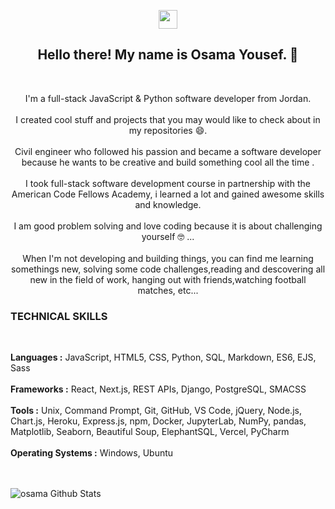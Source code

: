 <p align='center'>
<a href="https://www.linkedin.com/in/osamayousef95/"><img height="30" src="https://github.com/stephenajulu/WaylonWalker/blob/main/icon/linkedin.png?raw=true"></a>
</p>

<h2 align="center">Hello there! My name is Osama Yousef. 👋</h2><br>
<p align="center">I'm a full-stack JavaScript & Python software developer from Jordan.<br><br>
I created cool stuff and projects that you may would like to check about in my repositories 😄.<br><br>
Civil engineer who followed his passion and became a software developer because he wants to be creative and build something cool all the time .<br><br>
I took full-stack software development course in partnership with the American Code Fellows Academy, i learned a lot and gained awesome skills and knowledge.<br><br>
I am good problem solving and love coding because it is about challenging yourself  🤓 ...<br><br>
When I'm not developing and building things, you can find me learning somethings new, solving some code challenges,reading and descovering all new in the field of work, hanging out with friends,watching football matches, etc... </p>

### TECHNICAL SKILLS
<br>
<p>
<b>Languages :</b> JavaScript, HTML5, CSS, Python, SQL, Markdown, ES6, EJS, Sass <br><br>
<b>Frameworks :</b> React, Next.js, REST APIs, Django, PostgreSQL, SMACSS <br><br>
<b>Tools :</b> Unix, Command Prompt, Git, GitHub, VS Code, jQuery, Node.js, Chart.js, Heroku, Express.js, npm, Docker, JupyterLab, NumPy, pandas, Matplotlib, Seaborn, Beautiful Soup, ElephantSQL, Vercel, PyCharm <br><br>
<b>Operating Systems :</b> Windows, Ubuntu 
</p>

<!--
**Osama-Yousef/Osama-Yousef** is a ✨ _special_ ✨ repository because its `README.md` (this file) appears on your GitHub profile.

Here are some ideas to get you started:

- 🔭 I’m currently working on ...
- 🌱 I’m currently learning ...
- 👯 I’m looking to collaborate on ...
- 🤔 I’m looking for help with ...
- 💬 Ask me about ...
- 📫 How to reach me: ...
- 😄 Pronouns: ...
- ⚡ Fun fact: ...
-->







<br><br>
![osama Github Stats](https://github-readme-stats.vercel.app/api?username=Osama-Yousef&show_icons=true&theme=radical)
